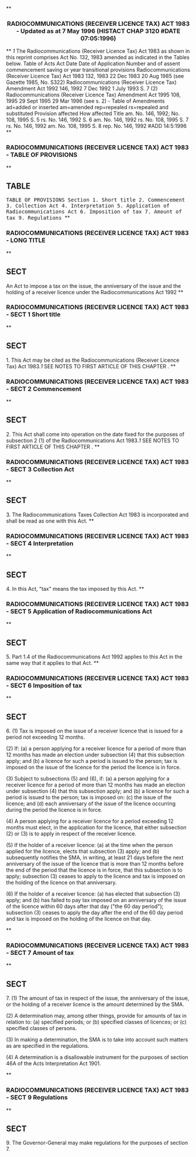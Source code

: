 **<b>

### <center><name>RADIOCOMMUNICATIONS (RECEIVER LICENCE TAX) ACT 1983 - Updated as at 7 May 1996 (HISTACT CHAP 3120 #DATE 07:05:1996) </name></center>
</b>** *1* The Radiocommunications (Receiver Licence Tax) Act 1983 as shown in this reprint comprises Act No. 132, 1983 amended as indicated in the Tables below.<lf>                             Table of Acts<lf>     Act             Date            Date of         Application<lf>     Number and      of assent       commencement    saving or<lf>     year                                            transitional<lf>                                                     provisions<lf>     Radiocommunications (Receiver Licence Tax) Act 1983<lf>     132, 1983       22 Dec 1983     20 Aug 1985 (see Gazette 1985,<lf>                                     No. S322)<lf>     Radiocommunications (Receiver Licence Tax) Amendment Act 1992<lf>     146, 1992       7 Dec 1992      1 July 1993     S. 7 (2)<lf>     Radiocommunications (Receiver Licence Tax) Amendment Act 1995<lf>     108, 1995       29 Sept 1995    29 Mar 1996 (see s. 2)<lf>                                                     -<lf>                             Table of Amendments<lf>     ad=added or inserted am=amended rep=repealed rs=repealed and substituted<lf>     Provision affected   How affected<lf>     Title                am. No. 146, 1992; No. 108, 1995<lf>     S. 5                 rs. No. 146, 1992<lf>     S. 6                 am. No. 146, 1992<lf>                          rs. No. 108, 1995<lf>     S. 7                 rs. No. 146, 1992<lf>                          am. No. 108, 1995<lf>     S. 8                 rep. No. 146, 1992<lf> #ADD 14:5:1996 </lf></lf></lf></lf></lf></lf></lf></lf></lf></lf></lf></lf></lf></lf></lf></lf></lf></lf></lf></lf></lf></lf></lf></lf>
**<b>

### <name>RADIOCOMMUNICATIONS (RECEIVER LICENCE TAX) ACT 1983 - TABLE OF PROVISIONS </name>
</b>** 

## TABLE
<tables> <tt>                      TABLE OF PROVISIONS<lf> Section<lf>     1\.    Short title<lf>     2\.    Commencement<lf>     3\.    Collection Act<lf>     4\.    Interpretation<lf>     5\.    Application of Radiocommunications Act<lf>     6\.    Imposition of tax<lf>     7\.    Amount of tax<lf>     9\.    Regulations<lf> </lf></lf></lf></lf></lf></lf></lf></lf></lf></lf></tt></tables>
**<b>

### <name>RADIOCOMMUNICATIONS (RECEIVER LICENCE TAX) ACT 1983 - LONG TITLE </name>
</b>** 

## SECT
<sect>       An Act to impose a tax on the issue, the anniversary of<lf>        the issue and the holding of a receiver licence under<lf>                  the Radiocommunications Act 1992<lf> </lf></lf></lf></sect>
**<b>

### <name>RADIOCOMMUNICATIONS (RECEIVER LICENCE TAX) ACT 1983 - SECT 1 Short title </name>
</b>** 

## SECT
<sect>   1\. This Act may be cited as the Radiocommunications (Receiver Licence Tax) Act 1983.*1* SEE NOTES TO FIRST ARTICLE OF THIS CHAPTER . </sect>
**<b>

### <name>RADIOCOMMUNICATIONS (RECEIVER LICENCE TAX) ACT 1983 - SECT 2 Commencement </name>
</b>** 

## SECT
<sect>   2\. This Act shall come into operation on the date fixed for the purposes of subsection 2 (1) of the Radiocommunications Act 1983.*1* SEE NOTES TO FIRST ARTICLE OF THIS CHAPTER . </sect>
**<b>

### <name>RADIOCOMMUNICATIONS (RECEIVER LICENCE TAX) ACT 1983 - SECT 3 Collection Act </name>
</b>** 

## SECT
<sect>   3\. The Radiocommunications Taxes Collection Act 1983 is incorporated and shall be read as one with this Act. </sect>
**<b>

### <name>RADIOCOMMUNICATIONS (RECEIVER LICENCE TAX) ACT 1983 - SECT 4 Interpretation </name>
</b>** 

## SECT
<sect>   4\. In this Act, "tax" means the tax imposed by this Act. </sect>
**<b>

### <name>RADIOCOMMUNICATIONS (RECEIVER LICENCE TAX) ACT 1983 - SECT 5 Application of Radiocommunications Act </name>
</b>** 

## SECT
<sect>   5\. Part 1.4 of the Radiocommunications Act 1992 applies to this Act in the same way that it applies to that Act. </sect>
**<b>

### <name>RADIOCOMMUNICATIONS (RECEIVER LICENCE TAX) ACT 1983 - SECT 6 Imposition of tax </name>
</b>** 

## SECT
<sect>   6\. (1) Tax is imposed on the issue of a receiver licence that is issued for a period not exceeding 12 months. 

<lf>   (2) If:<lf>   (a) a person applying for a receiver licence for a period of more than 12 months has made an election under subsection (4) that this subsection apply; and<lf>   (b) a licence for such a period is issued to the person;<lf> tax is imposed on the issue of the licence for the period the licence is in force. <p><lf>   (3) Subject to subsections (5) and (6), if:<lf>   (a) a person applying for a receiver licence for a period of more than 12 months has made an election under subsection (4) that this subsection apply; and<lf>   (b) a licence for such a period is issued to the person;<lf> tax is imposed on:<lf>   (c) the issue of the licence; and<lf>   (d) each anniversary of the issue of the licence occurring during the period the licence is in force. <p><lf>   (4) A person applying for a receiver licence for a period exceeding 12 months must elect, in the application for the licence, that either subsection (2) or (3) is to apply in respect of the receiver licence. <p><lf>   (5) If the holder of a receiver licence:<lf>   (a) at the time when the person applied for the licence, elects that subsection (3) apply; and<lf>   (b) subsequently notifies the SMA, in writing, at least 21 days before the next anniversary of the issue of the licence that is more than 12 months before the end of the period that the licence is in force, that this subsection is to apply;<lf> subsection (3) ceases to apply to the licence and tax is imposed on the holding of the licence on that anniversary. <p><lf>   (6) If the holder of a receiver licence:<lf>   (a) has elected that subsection (3) apply; and<lf>   (b) has failed to pay tax imposed on an anniversary of the issue of the licence within 60 days after that day ("the 60 day period");<lf> subsection (3) ceases to apply the day after the end of the 60 day period and tax is imposed on the holding of the licence on that day. </lf></lf></lf></lf></p></lf></lf></lf></lf></p></lf></p></lf></lf></lf></lf></lf></lf></p></lf></lf></lf></lf>
</sect>
**<b>

### <name>RADIOCOMMUNICATIONS (RECEIVER LICENCE TAX) ACT 1983 - SECT 7 Amount of tax </name>
</b>** 

## SECT
<sect>   7\. (1) The amount of tax in respect of the issue, the anniversary of the issue, or the holding of a receiver licence is the amount determined by the SMA. 

<lf>   (2) A determination may, among other things, provide for amounts of tax in relation to:<lf>   (a) specified periods; or<lf>   (b) specified classes of licences; or<lf>   (c) specified classes of persons. <p><lf>   (3) In making a determination, the SMA is to take into account such matters as are specified in the regulations. <p><lf>   (4) A determination is a disallowable instrument for the purposes of section 46A of the Acts Interpretation Act 1901\. </lf></p></lf></p></lf></lf></lf></lf>
</sect>
**<b>

### <name>RADIOCOMMUNICATIONS (RECEIVER LICENCE TAX) ACT 1983 - SECT 9 Regulations </name>
</b>** 

## SECT
<sect>   9\. The Governor-General may make regulations for the purposes of section 7\. </sect>

